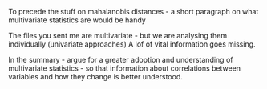 To precede the stuff on mahalanobis distances - a short paragraph on what multivariate statistics are would be handy

The files you sent me are multivariate - but we are analysing them individually (univariate approaches)
A lof of vital information goes missing.

In the summary - argue for a greater adoption and understanding of multivariate statistics - so that information about correlations between variables and how they change is better understood.
